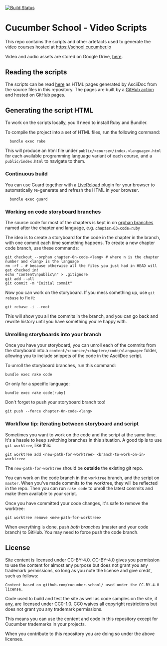 [![Build Status](https://github.com/cucumber-school/scripts/workflows/html/badge.svg)](https://github.com/cucumber-school/scripts/actions)

# Cucumber School - Video Scripts

This repo contains the scripts and other artefacts used to generate the video courses hosted at https://school.cucumber.io

Video and audio assets are stored on Google Drive, [here](https://drive.google.com/drive/u/2/folders/1UevNOmYoxXFosSrg_wxfretQmJxunjv4).

## Reading the scripts

The scripts can be read [here](https://cucumber-school.github.io/scripts/) as HTML pages generated by AsciiDoc from the source files in this repository. The pages are built by a [GitHub action](https://github.com/cucumber-school/scripts/blob/master/.github/workflows/html.yml) and hosted on GitHub pages.

## Generating the script HTML

To work on the scripts locally, you'll need to install Ruby and Bundler.

To compile the project into a set of HTML files, run the following command:

```
  bundle exec rake
```

This will produce an html file under `public/<course>/index.<language>.html` for each available programming language variant of each course, and a `public/index.html` to navigate to them.

### Continuous build

You can use Guard together with a [LiveReload](http://livereload.com/) plugin for your browser to automatically re-generate and refresh the HTML in your browser.

```
  bundle exec guard
```

### Working on code storyboard branches

The source code for most of the chapters is kept in on [orphan branches](https://git-scm.com/docs/git-checkout/1.7.3.1#git-checkout---orphan) named after the chapter and language, e.g. [`chapter-03-code-ruby`](https://github.com/cucumber-school/scripts/commits/chapter-03-code-ruby)

The idea is to create a storyboard for the code in the chapter in the branch, with one commit each time something happens. To create a new chapter code branch, use these commands:

    git checkout --orphan chapter-0n-code-<lang> # where n is the chapter number and <lang> is the language
    rm -rf . # because otherwise all the files you just had in HEAD will get checked in!
    echo "content\npublic\n" > .gitignore
    git add --all
    git commit -m "Initial commit"

Now you can work on the storyboard. If you mess something up, use `git rebase` to fix it:

    git rebase -i --root

This will show you all the commits in the branch, and you can go back and rewrite history until you have something you're happy with.

### Unrolling storyboards into your branch

Once you have your storyboard, you can unroll each of the commits from the storyboard into a `content/<course>/<chapter>/code/<language>`
folder, allowing you to include snippets of the code in the AsciiDoc script.

To unroll the storyboard branches, run this command:

    bundle exec rake code

Or only for a specific language:

    bundle exec rake code[ruby]

Don't forget to push your storyboard branch too!

    git push --force chapter-0n-code-<lang>

### Workflow tip: iterating between storyboard and script

Sometimes you want to work on the code and the script at the same time. It's a hassle to keep switching
branches in this situation. A good tip is to use `git worktree`, like this:

````
git worktree add <new-path-for-worktree> <branch-to-work-on-in-worktree>
````

The `new-path-for-worktree` should be **outside** the existing git repo.

You can work on the code branch in the `worktree` branch, and the script on `master`. When you've made commits to the worktree, they will be reflected in the repo. Then you can run `rake code` to unroll the latest commits and make them available to your script.

Once you have committed your code changes, it's safe to remove the worktree:

````
git worktree remove <new-path-for-worktree>
````

When everything is done, push *both branches* (master and your code branch) to GitHub. You may need to force push the code branch.

## License

Site content is licensed under CC-BY-4.0. CC-BY-4.0 gives you permission to use the content for almost any purpose but does not grant you any trademark permissions, so long as you note the license and give credit, such as follows:

    Content based on github.com/cucumber-school/ used under the CC-BY-4.0 license.

Code used to build and test the site as well as code samples on the site, if any, are licensed under CC0-1.0. CC0 waives all copyright restrictions but does not grant you any trademark permissions.

This means you can use the content and code in this repository except for Cucumber trademarks in your projects.

When you contribute to this repository you are doing so under the above licenses.
